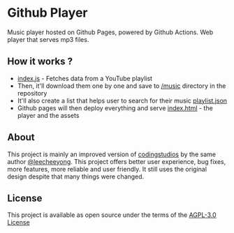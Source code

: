 # Github Player
Music player hosted on Github Pages, powered by Github Actions. Web player that serves mp3 files.

## How it works ?
- [index.js](/index.js) - Fetches data from a YouTube playlist
- Then, it'll download them one by one and save to [/music](/music) directory in the repository
- It'll also create a list that helps user to search for their music [playlist.json](/playlist.json)
- Github pages will then deploy everything and serve [index.html](/index.html) - the player and the assets

## About
This project is mainly an improved version of [codingstudios](https://github.com/codingstudios/yt-player) by the same author [@leecheeyong](https://github.com/leecheeyong). 
This project offers better user experience, bug fixes, more features, more reliable and user friendly. It still uses the original design despite that
many things were changed.

## License 
This project is available as open source under the terms of the [AGPL-3.0 License](/LICENSE)
